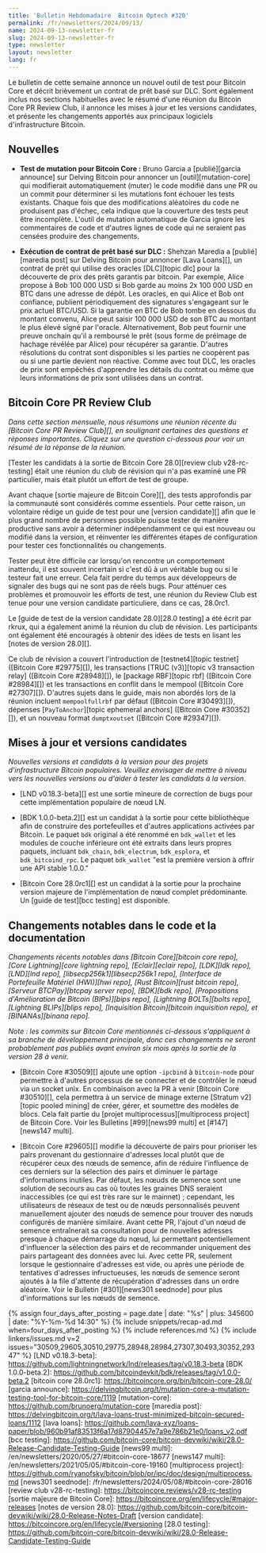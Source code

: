 ```yaml
---
title: 'Bulletin Hebdomadaire  Bitcoin Optech #320'
permalink: /fr/newsletters/2024/09/13/
name: 2024-09-13-newsletter-fr
slug: 2024-09-13-newsletter-fr
type: newsletter
layout: newsletter
lang: fr
---
```

Le bulletin de cette semaine annonce un nouvel outil de test pour Bitcoin Core et
décrit brièvement un contrat de prêt basé sur DLC. Sont également inclus nos
sections habituelles avec le résumé d'une réunion du Bitcoin Core PR Review Club,
il annonce les mises à jour et les versions candidates, et présente les changements
apportés aux principaux logiciels d'infrastructure Bitcoin.

## Nouvelles

- **Test de mutation pour Bitcoin Core :** Bruno Garcia a [publié][garcia announce] sur
  Delving Bitcoin pour annoncer un [outil][mutation-core] qui modifierait
  automatiquement (muter) le code modifié dans une PR ou un commit pour
  déterminer si les mutations font échouer les tests existants. Chaque fois
  que des modifications aléatoires du code ne produisent pas d'échec, cela indique que la couverture
  des tests peut être incomplète. L'outil de mutation automatique de Garcia ignore
  les commentaires de code et d'autres lignes de code qui ne seraient pas censées
  produire des changements.

- **Exécution de contrat de prêt basé sur DLC :** Shehzan Maredia
  a [publié][maredia post] sur Delving Bitcoin pour annoncer [Lava Loans][], un
  contrat de prêt qui utilise des oracles [DLC][topic dlc] pour la découverte de prix
  des prêts garantis par bitcoin. Par exemple, Alice propose à Bob
  100 000 USD si Bob garde au moins 2x 100 000 USD en BTC dans une adresse de dépôt.
  Les oracles, en qui Alice et Bob ont confiance, publient périodiquement
  des signatures s'engageant sur le prix actuel BTC/USD. Si la garantie en BTC de Bob
  tombe en dessous du montant convenu, Alice peut saisir
  100 000 USD de son BTC au montant le plus élevé signé par l'oracle.
  Alternativement, Bob peut fournir une preuve onchain qu'il a remboursé le prêt
  (sous forme de préimage de hachage révélée par Alice) pour récupérer sa
  garantie. D'autres résolutions du contrat sont disponibles si les
  parties ne coopèrent pas ou si une partie devient non réactive. Comme avec
  tout DLC, les oracles de prix sont empêchés d'apprendre les détails du contrat
  ou même que leurs informations de prix sont utilisées dans un contrat.

## Bitcoin Core PR Review Club

*Dans cette section mensuelle, nous résumons une réunion récente du [Bitcoin Core PR Review
Club][], en soulignant certaines des questions et réponses importantes. Cliquez sur une question
ci-dessous pour voir un résumé de la réponse de
la réunion.*

[Tester les candidats à la sortie de Bitcoin Core 28.0][review club
v28-rc-testing] était une réunion du club de révision qui n'a pas examiné une
PR particulier, mais était plutôt un effort de test de groupe.

Avant chaque [sortie majeure de Bitcoin Core][], des tests approfondis par la
communauté sont considérés comme essentiels. Pour cette raison, un volontaire rédige un
guide de test pour une [version candidate][] afin que le plus grand nombre de personnes possible
puisse tester de manière productive sans avoir à déterminer indépendamment ce qui est nouveau ou
modifié dans la version, et réinventer les différentes étapes de configuration pour tester ces
fonctionnalités ou changements.

Tester peut être difficile car lorsqu'on rencontre un comportement inattendu, il est souvent
incertain si c'est dû à un véritable bug ou si le
testeur fait une erreur. Cela fait perdre du temps aux développeurs de signaler des bugs qui ne sont
pas de réels bugs. Pour atténuer ces problèmes et promouvoir les efforts de test, une réunion du
Review Club est tenue pour une version candidate particuliere, dans ce cas, 28.0rc1.

Le [guide de test de la version candidate 28.0][28.0 testing] a été écrit par
rkrux, qui a également animé la réunion du club de révision.
Les participants ont également été encouragés à obtenir des idées de tests en lisant les [notes de
version 28.0][].

Ce club de révision a couvert l'introduction de [testnet4][topic testnet]
([Bitcoin Core #29775][]), les transactions [TRUC (v3)][topic v3
transaction relay] ([Bitcoin Core #28948][]), le [package RBF][topic
rbf] ([Bitcoin Core #28984][]) et les transactions en conflit dans le mempool
([Bitcoin Core #27307][]). D'autres sujets dans le guide, mais
non abordés lors de la réunion incluent `mempoolfullrbf` par défaut ([Bitcoin
Core #30493][]), dépenses [`PayToAnchor`][topic ephemeral anchors]
([Bitcoin Core #30352][]), et un nouveau format `dumptxoutset` ([Bitcoin
Core #29347][]).

## Mises à jour et versions candidates

*Nouvelles versions et candidats à la version pour des projets d'infrastructure Bitcoin populaires.
Veuillez envisager de mettre à niveau vers les nouvelles versions ou d'aider à tester les candidats
à la version.*

- [LND v0.18.3-beta][] est une sortie mineure de correction de bugs
  pour cette implémentation populaire de nœud LN.

- [BDK 1.0.0-beta.2][] est un candidat à la sortie pour cette bibliothèque afin de
  construire des portefeuilles et d'autres applications activées par Bitcoin. Le paquet `bdk` original
  a été renommé en `bdk_wallet` et les modules de couche inférieure ont été extraits dans leurs
  propres paquets, incluant
  `bdk_chain`, `bdk_electrum`, `bdk_esplora`, et `bdk_bitcoind_rpc`.
  Le paquet `bdk_wallet` "est la première version à offrir une API stable 1.0.0."

- [Bitcoin Core 28.0rc1][] est un candidat à la sortie pour la prochaine version majeure
  de l'implémentation de nœud complet prédominante. Un [guide de test][bcc testing] est disponible.

## Changements notables dans le code et la documentation

_Changements récents notables dans [Bitcoin Core][bitcoin core repo], [Core
Lightning][core lightning repo], [Eclair][eclair repo], [LDK][ldk repo],
[LND][lnd repo], [libsecp256k1][libsecp256k1 repo], [Interface de Portefeuille Matériel (HWI)][hwi
repo], [Rust Bitcoin][rust bitcoin repo], [Serveur BTCPay][btcpay server repo], [BDK][bdk repo],
[Propositions d'Amélioration de Bitcoin (BIPs)][bips repo], [Lightning BOLTs][bolts repo],
[Lightning BLIPs][blips repo], [Inquisition Bitcoin][bitcoin inquisition
repo], et [BINANAs][binana repo]._

_Note : les commits sur Bitcoin Core mentionnés ci-dessous s'appliquent à sa branche de
développement principale, donc ces changements ne seront probablement pas publiés avant environ six
mois après la sortie de la version 28 à venir._

- [Bitcoin Core #30509][] ajoute une option `-ipcbind` à `bitcoin-node` pour permettre
  à d'autres processus de se connecter et de contrôler le nœud via un socket unix. En
  combinaison avec la PR à venir [Bitcoin Core #30510][], cela permettra à un
  service de minage externe [Stratum v2][topic pooled mining] de créer, gérer,
  et soumettre des modèles de blocs. Cela fait partie du [projet multiprocessus][multiprocess project]
  de Bitcoin Core. Voir les Bulletins [#99][news99 multi] et [#147][news147 multi].

- [Bitcoin Core #29605][] modifie la découverte de pairs pour prioriser les pairs provenant du
  gestionnaire d'adresses local plutôt que de récupérer ceux des nœuds de semence, afin de réduire
  l'influence de ces derniers sur la sélection des pairs et diminuer le partage d'informations
  inutiles. Par défaut, les nœuds de semence sont une solution de secours au cas où toutes les graines DNS
  seraient inaccessibles (ce qui est très rare sur le mainnet) ; cependant, les utilisateurs de
  réseaux de test ou de nœuds personnalisés peuvent manuellement ajouter des nœuds de semence pour
  trouver des nœuds configurés de manière similaire. Avant cette PR, l'ajout d'un nœud de semence
  entraînerait sa consultation pour de nouvelles adresses presque à chaque démarrage du nœud, lui
  permettant potentiellement d'influencer la sélection des pairs et de recommander uniquement des
  pairs partageant des données avec lui. Avec cette PR, seulement lorsque le gestionnaire d'adresses est
  vide, ou après une période de tentatives d'adresses infructueuses, les nœuds de semence seront
  ajoutés à la file d'attente de récupération d'adresses dans un ordre aléatoire. Voir le Bulletin
  [#301][news301 seednode] pour plus d'informations sur les nœuds de semence.

{% assign four_days_after_posting = page.date | date: "%s" | plus: 345600 | date: "%Y-%m-%d 14:30" %}
{% include snippets/recap-ad.md when=four_days_after_posting %}
{% include references.md %}
{% include linkers/issues.md v=2 issues="30509,29605,30510,29775,28948,28984,27307,30493,30352,29347" %}
[LND v0.18.3-beta]: https://github.com/lightningnetwork/lnd/releases/tag/v0.18.3-beta
[BDK 1.0.0-beta.2]: https://github.com/bitcoindevkit/bdk/releases/tag/v1.0.0-beta.2
[bitcoin core 28.0rc1]: https://bitcoincore.org/bin/bitcoin-core-28.0/
[garcia announce]: https://delvingbitcoin.org/t/mutation-core-a-mutation-testing-tool-for-bitcoin-core/1119
[mutation-core]: https://github.com/brunoerg/mutation-core
[maredia post]: https://delvingbitcoin.org/t/lava-loans-trust-minimized-bitcoin-secured-loans/1112
[lava loans]: https://github.com/lava-xyz/loans-paper/blob/960b91af83513f6a17d87904457e7a9e786b21e0/loans_v2.pdf
[bcc testing]: https://github.com/bitcoin-core/bitcoin-devwiki/wiki/28.0-Release-Candidate-Testing-Guide
[news99 multi]: /en/newsletters/2020/05/27/#bitcoin-core-18677
[news147 multi]: /en/newsletters/2021/05/05/#bitcoin-core-19160
[multiprocess project]: https://github.com/ryanofsky/bitcoin/blob/pr/ipc/doc/design/multiprocess.md
[news301 seednode]: /fr/newsletters/2024/05/08/#bitcoin-core-28016
[review club v28-rc-testing]: https://bitcoincore.reviews/v28-rc-testing
[sortie majeure de Bitcoin Core]: https://bitcoincore.org/en/lifecycle/#major-releases
[notes de version 28.0]: https://github.com/bitcoin-core/bitcoin-devwiki/wiki/28.0-Release-Notes-Draft
[version candidate]: https://bitcoincore.org/en/lifecycle/#versioning
[28.0 testing]: https://github.com/bitcoin-core/bitcoin-devwiki/wiki/28.0-Release-Candidate-Testing-Guide
